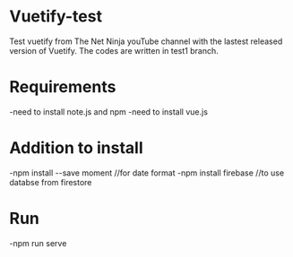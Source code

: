 # Vuetify-test
Test vuetify from The Net Ninja youTube channel with the lastest released version of Vuetify. The codes are written in test1 branch. 

# Requirements
-need to install note.js and npm
-need to install vue.js

# Addition to install
-npm install --save moment //for date format
-npm install firebase //to use databse from firestore

# Run
-npm run serve
